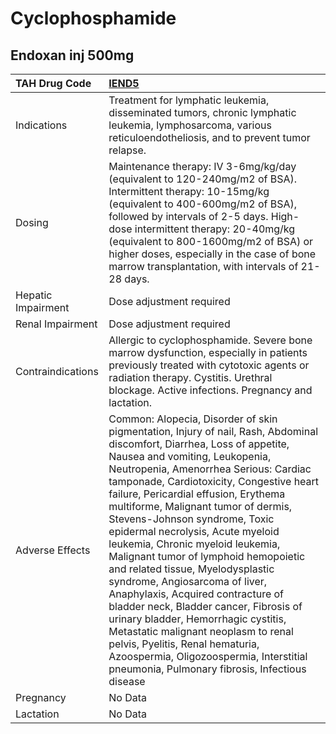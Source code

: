 # Cyclophosphamide

## Endoxan inj 500mg

| TAH Drug Code      | [IEND5](https://www.tahsda.org.tw/drugs/hissearch.php?drug_code=IEND5)                                                                                                                                                                                                                                                                                                                                                                                                                                                                                                                                                                                                                                                                                                                                                                          |
|:-------------------|:------------------------------------------------------------------------------------------------------------------------------------------------------------------------------------------------------------------------------------------------------------------------------------------------------------------------------------------------------------------------------------------------------------------------------------------------------------------------------------------------------------------------------------------------------------------------------------------------------------------------------------------------------------------------------------------------------------------------------------------------------------------------------------------------------------------------------------------------|
| Indications        | Treatment for lymphatic leukemia, disseminated tumors, chronic lymphatic leukemia, lymphosarcoma, various reticuloendotheliosis, and to prevent tumor relapse.                                                                                                                                                                                                                                                                                                                                                                                                                                                                                                                                                                                                                                                                                  |
| Dosing             | Maintenance therapy: IV 3-6mg/kg/day (equivalent to 120-240mg/m2 of BSA). Intermittent therapy: 10-15mg/kg (equivalent to 400-600mg/m2 of BSA), followed by intervals of 2-5 days. High-dose intermittent therapy: 20-40mg/kg (equivalent to 800-1600mg/m2 of BSA) or higher doses, especially in the case of bone marrow transplantation, with intervals of 21-28 days.                                                                                                                                                                                                                                                                                                                                                                                                                                                                        |
| Hepatic Impairment | Dose adjustment required                                                                                                                                                                                                                                                                                                                                                                                                                                                                                                                                                                                                                                                                                                                                                                                                                        |
| Renal Impairment   | Dose adjustment required                                                                                                                                                                                                                                                                                                                                                                                                                                                                                                                                                                                                                                                                                                                                                                                                                        |
| Contraindications  | Allergic to cyclophosphamide. Severe bone marrow dysfunction, especially in patients previously treated with cytotoxic agents or radiation therapy. Cystitis. Urethral blockage. Active infections. Pregnancy and lactation.                                                                                                                                                                                                                                                                                                                                                                                                                                                                                                                                                                                                                    |
| Adverse Effects    | Common: Alopecia, Disorder of skin pigmentation, Injury of nail, Rash, Abdominal discomfort, Diarrhea, Loss of appetite, Nausea and vomiting, Leukopenia, Neutropenia, Amenorrhea Serious: Cardiac tamponade, Cardiotoxicity, Congestive heart failure, Pericardial effusion, Erythema multiforme, Malignant tumor of dermis, Stevens-Johnson syndrome, Toxic epidermal necrolysis, Acute myeloid leukemia, Chronic myeloid leukemia, Malignant tumor of lymphoid hemopoietic and related tissue, Myelodysplastic syndrome, Angiosarcoma of liver, Anaphylaxis, Acquired contracture of bladder neck, Bladder cancer, Fibrosis of urinary bladder, Hemorrhagic cystitis, Metastatic malignant neoplasm to renal pelvis, Pyelitis, Renal hematuria, Azoospermia, Oligozoospermia, Interstitial pneumonia, Pulmonary fibrosis, Infectious disease |
| Pregnancy          | No Data                                                                                                                                                                                                                                                                                                                                                                                                                                                                                                                                                                                                                                                                                                                                                                                                                                         |
| Lactation          | No Data                                                                                                                                                                                                                                                                                                                                                                                                                                                                                                                                                                                                                                                                                                                                                                                                                                         |

